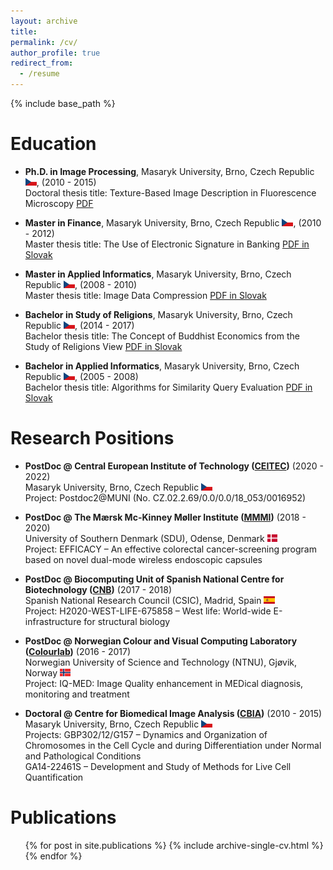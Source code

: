 ```yaml
---
layout: archive
title:
permalink: /cv/
author_profile: true
redirect_from:
  - /resume
---
```


{% include base_path %}

Education
======
* <b>Ph.D. in Image Processing</b>, Masaryk University, Brno, Czech Republic <img src="../flags/cz.png" height="12">, (2010 - 2015) <br />
  Doctoral thesis title: Texture-Based Image Description in Fluorescence Microscopy [PDF](https://is.muni.cz/th/dcxrf/thesis.pdf)
  
* <b>Master in Finance</b>, Masaryk University, Brno, Czech Republic <img src="../flags/cz.png" height="12">, (2010 - 2012) <br />
  Master thesis title: The Use of Electronic Signature in Banking [PDF in Slovak](https://is.muni.cz/th/t7oiw/DP.pdf)
  
* <b>Master in Applied Informatics</b>, Masaryk University, Brno, Czech Republic <img src="../flags/cz.png" height="12">, (2008 - 2010) <br />
  Master thesis title: Image Data Compression [PDF in Slovak](https://is.muni.cz/th/ohoal/dp.pdf)
  
* <b>Bachelor in Study of Religions</b>, Masaryk University, Brno, Czech Republic <img src="../flags/cz.png" height="12">, (2014 - 2017) <br />
  Bachelor thesis title: The Concept of Buddhist Economics from the Study of Religions View [PDF in Slovak](https://is.muni.cz/th/ojtm5/Bc.pdf)
  
* <b>Bachelor in Applied Informatics</b>, Masaryk University, Brno, Czech Republic <img src="../flags/cz.png" height="12">, (2005 - 2008) <br />
  Bachelor thesis title: Algorithms for Similarity Query Evaluation [PDF in Slovak](https://is.muni.cz/th/iln9y/Bc.pdf)

Research Positions
======
* <b>PostDoc @ Central European Institute of Technology ([CEITEC](https://www.ceitec.eu))</b> (2020 - 2022) <br />
  Masaryk University, Brno, Czech Republic <img src="../flags/cz.png" height="12"> <br />
  Project: Postdoc2@MUNI (No. CZ.02.2.69/0.0/0.0/18_053/0016952)

* <b>PostDoc @ The Mærsk Mc-Kinney Møller Institute ([MMMI](https://www.sdu.dk/en/mmmi))</b> (2018 - 2020) <br />
  University of Southern Denmark (SDU), Odense, Denmark <img src="../flags/dk.png" height="12"> <br />
  Project: EFFICACY – An effective colorectal cancer-screening program based on novel dual-mode wireless endoscopic capsules

* <b>PostDoc @ Biocomputing Unit of Spanish National Centre for Biotechnology ([CNB](http://biocomputingunit.es))</b> (2017 - 2018) <br />
  Spanish National Research Council (CSIC), Madrid, Spain <img src="../flags/es.png" height="12"> <br />
  Project: H2020-WEST-LIFE-675858 – West life: World-wide E-infrastructure for structural biology
  
* <b>PostDoc @ Norwegian Colour and Visual Computing Laboratory ([Colourlab](http://colorlab.no))</b> (2016 - 2017) <br />
  Norwegian University of Science and Technology (NTNU), Gjøvik, Norway <img src="../flags/no.png" height="12"> <br />
  Project: IQ-MED: Image Quality enhancement in MEDical diagnosis, monitoring and treatment

* <b>Doctoral @ Centre for Biomedical Image Analysis ([CBIA](https://cbia.fi.muni.cz/))</b> (2010 - 2015) <br />
  Masaryk University, Brno, Czech Republic <img src="../flags/cz.png" height="12"> <br />
  Projects: GBP302/12/G157 – Dynamics and Organization of Chromosomes in the Cell Cycle and during Differentiation under Normal and Pathological Conditions <br />GA14-22461S – Development and Study of Methods for Live Cell Quantification
  

Publications
======
  <ul>{% for post in site.publications %}
    {% include archive-single-cv.html %}
  {% endfor %}</ul>
